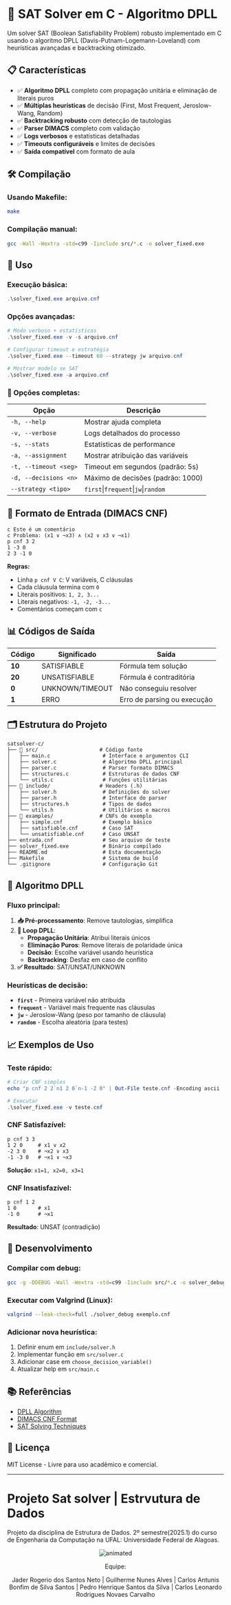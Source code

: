 # 🧠 SAT Solver em C - Algoritmo DPLL

Um solver SAT (Boolean Satisfiability Problem) robusto implementado em C usando o algoritmo DPLL (Davis-Putnam-Logemann-Loveland) com heurísticas avançadas e backtracking otimizado.

## 📋 Características

- ✅ **Algoritmo DPLL** completo com propagação unitária e eliminação de literais puros
- ✅ **Múltiplas heurísticas** de decisão (First, Most Frequent, Jeroslow-Wang, Random)
- ✅ **Backtracking robusto** com detecção de tautologias
- ✅ **Parser DIMACS** completo com validação
- ✅ **Logs verbosos** e estatísticas detalhadas
- ✅ **Timeouts configuráveis** e limites de decisões
- ✅ **Saída compatível** com formato de aula

## 🛠️ Compilação

### Usando Makefile:
```bash
make
```

### Compilação manual:
```bash
gcc -Wall -Wextra -std=c99 -Iinclude src/*.c -o solver_fixed.exe
```

## 🚀 Uso

### Execução básica:
```powershell
.\solver_fixed.exe arquivo.cnf
```

### Opções avançadas:
```powershell
# Modo verboso + estatísticas
.\solver_fixed.exe -v -s arquivo.cnf

# Configurar timeout e estratégia
.\solver_fixed.exe --timeout 60 --strategy jw arquivo.cnf

# Mostrar modelo se SAT
.\solver_fixed.exe -a arquivo.cnf
```

### 📖 Opções completas:
| Opção | Descrição |
|-------|-----------|
| `-h, --help` | Mostrar ajuda completa |
| `-v, --verbose` | Logs detalhados do processo |
| `-s, --stats` | Estatísticas de performance |
| `-a, --assignment` | Mostrar atribuição das variáveis |
| `-t, --timeout <seg>` | Timeout em segundos (padrão: 5s) |
| `-d, --decisions <n>` | Máximo de decisões (padrão: 1000) |
| `--strategy <tipo>` | `first`\|`frequent`\|`jw`\|`random` |

## 📄 Formato de Entrada (DIMACS CNF)

```
c Este é um comentário
c Problema: (x1 ∨ ¬x3) ∧ (x2 ∨ x3 ∨ ¬x1)
p cnf 3 2
1 -3 0
2 3 -1 0
```

**Regras:**
- Linha `p cnf V C`: V variáveis, C cláusulas
- Cada cláusula termina com `0`
- Literais positivos: `1, 2, 3...`
- Literais negativos: `-1, -2, -3...`
- Comentários começam com `c`

## 📊 Códigos de Saída

| Código | Significado | Saída |
|--------|-------------|-------|
| **10** | SATISFIABLE | Fórmula tem solução |
| **20** | UNSATISFIABLE | Fórmula é contraditória |
| **0** | UNKNOWN/TIMEOUT | Não conseguiu resolver |
| **1** | ERRO | Erro de parsing ou execução |

## 🗂️ Estrutura do Projeto

```
satsolver-c/
├── 📁 src/                    # Código fonte
│   ├── main.c                 # Interface e argumentos CLI
│   ├── solver.c               # Algoritmo DPLL principal  
│   ├── parser.c               # Parser formato DIMACS
│   ├── structures.c           # Estruturas de dados CNF
│   └── utils.c                # Funções utilitárias
├── 📁 include/                # Headers (.h)
│   ├── solver.h               # Definições do solver
│   ├── parser.h               # Interface do parser
│   ├── structures.h           # Tipos de dados
│   └── utils.h                # Utilitários e macros
├── 📁 examples/               # CNFs de exemplo
│   ├── simple.cnf             # Exemplo básico
│   ├── satisfiable.cnf        # Caso SAT
│   └── unsatisfiable.cnf      # Caso UNSAT
├── entrada.cnf                # Seu arquivo de teste
├── solver_fixed.exe           # Binário compilado
├── README.md                  # Esta documentação
├── Makefile                   # Sistema de build
└── .gitignore                 # Configuração Git
```

## 🧮 Algoritmo DPLL

### Fluxo principal:
1. **📥 Pré-processamento**: Remove tautologias, simplifica
2. **🔄 Loop DPLL**:
   - **Propagação Unitária**: Atribui literais únicos
   - **Eliminação Puros**: Remove literais de polaridade única  
   - **Decisão**: Escolhe variável usando heurística
   - **Backtracking**: Desfaz em caso de conflito
3. **✅ Resultado**: SAT/UNSAT/UNKNOWN

### Heurísticas de decisão:
- **`first`** - Primeira variável não atribuída
- **`frequent`** - Variável mais frequente nas cláusulas
- **`jw`** - Jeroslow-Wang (peso por tamanho de cláusula)
- **`random`** - Escolha aleatória (para testes)

## 📈 Exemplos de Uso

### Teste rápido:
```powershell
# Criar CNF simples
echo "p cnf 2 2`n1 2 0`n-1 -2 0" | Out-File teste.cnf -Encoding ascii

# Executar
.\solver_fixed.exe -v teste.cnf
```

### CNF Satisfazível:
```
p cnf 3 3
1 2 0     # x1 ∨ x2  
-2 3 0    # ¬x2 ∨ x3
-1 -3 0   # ¬x1 ∨ ¬x3
```
**Solução**: `x1=1, x2=0, x3=1`

### CNF Insatisfazível:
```  
p cnf 1 2
1 0       # x1
-1 0      # ¬x1
```
**Resultado**: UNSAT (contradição)

## 🔧 Desenvolvimento

### Compilar com debug:
```bash
gcc -g -DDEBUG -Wall -Wextra -std=c99 -Iinclude src/*.c -o solver_debug.exe
```

### Executar com Valgrind (Linux):
```bash
valgrind --leak-check=full ./solver_debug exemplo.cnf
```

### Adicionar nova heurística:
1. Definir enum em `include/solver.h`
2. Implementar função em `src/solver.c`  
3. Adicionar case em `choose_decision_variable()`
4. Atualizar help em `src/main.c`

## 📚 Referências

- [DPLL Algorithm](https://en.wikipedia.org/wiki/DPLL_algorithm)
- [DIMACS CNF Format](http://www.satcompetition.org/2009/format-benchmarks2009.html)
- [SAT Solving Techniques](https://baldur.iti.kit.edu/sat/)

## 📄 Licença

MIT License - Livre para uso acadêmico e comercial.

---

# Projeto Sat solver | Estrvutura de Dados

Projeto  da disciplina de Estrutura de Dados. 2º semestre(2025.1) do curso de Engenharia da Computação na UFAL: Universidade Federal de Alagoas.

<p align="center">
  <img src="https://user-images.githubusercontent.com/91018438/204195385-acc6fcd4-05a7-4f25-87d1-cb7d5cc5c852.png" alt="animated" />
</p>

<center>
Equipe:

  Jader Rogerio dos Santos Neto | Guilherme Nunes Alves | Carlos Antunis Bonfim de Silva Santos | Pedro Henrique Santos da Silva | Carlos Leonardo Rodrigues Novaes Carvalho

 </center>

